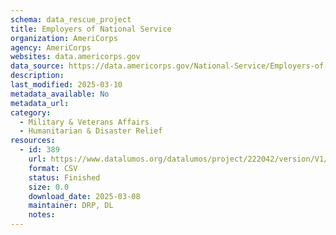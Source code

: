 ```yaml
---
schema: data_rescue_project 
title: Employers of National Service
organization: AmeriCorps
agency: AmeriCorps
websites: data.americorps.gov
data_source: https://data.americorps.gov/National-Service/Employers-of-National-Service/c88b-pc22
description: 
last_modified: 2025-03-10
metadata_available: No
metadata_url: 
category:
  - Military & Veterans Affairs 
  - Humanitarian & Disaster Relief 
resources:
  - id: 389
    url: https://www.datalumos.org/datalumos/project/222042/version/V1/view
    format: CSV
    status: Finished
    size: 0.0
    download_date: 2025-03-08
    maintainer: DRP, DL
    notes: 
---
```

